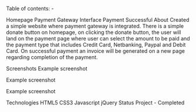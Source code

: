 Table of contents: - 

Homepage
Payment Gateway Interface
Payment Successful
About
Created a simple website where payment gateway is integrated. There is a simple donate button on homepage, on clicking the donate button, the user will land on the payment page where user can select the amount to be paid and the payment type that includes Credit Card, Netbanking, Paypal and Debit Card. On successful payment an invoice will be generated on a new page regarding completion of the payment.

Screenshots
Example screenshot

Example screenshot

Example screenshot

Technologies
HTML5
CSS3
Javascript
jQuery
Status
Project - Completed
